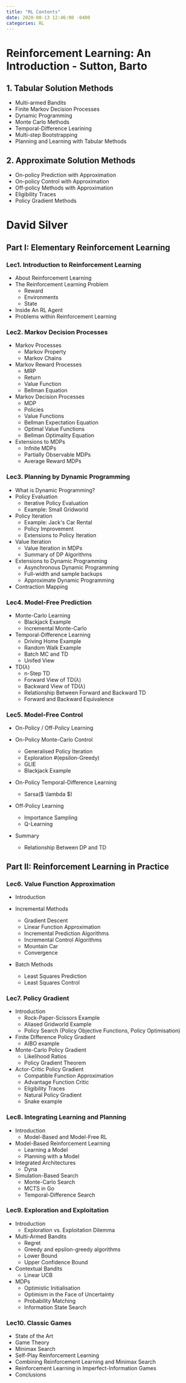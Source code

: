 ```yaml
---
title: "RL Contents"
date: 2020-08-13 12:46:00 -0400
categories: RL
---
```

# Reinforcement Learning: An Introduction - Sutton, Barto
## 1. Tabular Solution Methods
- Multi-armed Bandits
- Finite Markov Decision Processes
- Dynamic Programming
- Monte Carlo Methods
- Temporal-Difference Learining
- Multi-step Bootstrapping
- Planning and Learning with Tabular Methods

## 2. Approximate Solution Methods
- On-policy Prediction with Approximation
- On-policy Control with Approximation
- Off-policy Methods with Approximation
- Eligibility Traces
- Policy Gradient Methods

# David Silver
## Part I: Elementary Reinforcement Learning

### Lec1. Introduction to Reinforcement Learning
- About Reinforcement Learning
- The Reinforcement Learning Problem
	- Reward
	- Environments
	- State
- Inside An RL Agent
- Problems within Reinforcement Learning

### Lec2. Markov Decision Processes
- Markov Processes
	- Markov Property
	- Markov Chains
- Markov Reward Processes
	- MRP
	- Return
	- Value Function
	- Bellman Equation
- Markov Decision Processes
	- MDP
	- Policies
	- Value Functions
	- Bellman Expectation Equation
	- Optimal Value Functions
	- Bellman Optimality Equation
- Extensions to MDPs
	- Infnite MDPs
	- Partially Observable MDPs
	- Average Reward MDPs

### Lec3. Planning by Dynamic Programming
- What is Dynamic Programming?
- Policy Evaluation
	- Iterative Policy Evaluation
	- Example: Small Gridworld
- Policy Iteration
	- Example: Jack's Car Rental
	- Policy Improvement
	- Extensions to Policy Iteration
- Value Iteration
	- Value Iteration in MDPs
	- Summary of DP Algorithms
- Extensions to Dynamic Programming
	- Asynchronous Dynamic Programming
	- Full-width and sample backups
	- Approximate Dynamic Programming
- Contraction Mapping

### Lec4. Model-Free Prediction
- Monte-Carlo Learning
	- Blackjack Example
	- Incremental Monte-Carlo
- Temporal-Difference Learning
	- Driving Home Example
	- Random Walk Example
	- Batch MC and TD
	- Unifed View
- TD($\lambda$)
	- n-Step TD
	- Forward View of TD($\lambda$)
	- Backward View of TD($\lambda$)
	- Relationship Between Forward and Backward TD
	- Forward and Backward Equivalence

### Lec5. Model-Free Control
- On-Policy / Off-Policy Learning
- On-Policy Monte-Carlo Control
	- Generalised Policy Iteration
	- Exploration #(epsilon-Greedy)
	- GLIE
	- Blackjack Example
- On-Policy Temporal-Difference Learning
	- Sarsa($ \lambda $)
- Off-Policy Learning
	- Importance Sampling
	- Q-Learning

- Summary
	- Relationship Between DP and TD

## Part II: Reinforcement Learning in Practice

### Lec6. Value Function Approximation
- Introduction
- Incremental Methods
	- Gradient Descent
	- Linear Function Approximation
	- Incremental Prediction Algorithms
	- Incremental Control Algorithms
	- Mountain Car
	- Convergence

- Batch Methods
	- Least Squares Prediction
	- Least Squares Control

### Lec7. Policy Gradient
- Introduction
	- Rock-Paper-Scissors Example
	- Aliased Gridworld Example
	- Policy Search (Policy Objective Functions, Policy Optimisation)
- Finite Difference Policy Gradient
	- AIBO example
- Monte-Carlo Policy Gradient
	- Likelihood Ratios
	- Policy Gradient Theorem
- Actor-Critic Policy Gradient
	- Compatible Function Approximation
	- Advantage Function Critic
	- Eligibility Traces
	- Natural Policy Gradient
	- Snake example

### Lec8. Integrating Learning and Planning
- Introduction
	- Model-Based and Model-Free RL
- Model-Based Reinforcement Learning
	- Learning a Model
	- Planning with a Model
- Integrated Architectures
	- Dyna
- Simulation-Based Search
	- Monte-Carlo Search
	- MCTS in Go
	- Temporal-Difference Search

### Lec9. Exploration and Exploitation
- Introduction
	- Exploration vs. Exploitation Dilemma
- Multi-Armed Bandits
	- Regret
	- Greedy and epsilon-greedy algorithms
	- Lower Bound
	- Upper Confidence Bound
- Contextual Bandits
	- Linear UCB
- MDPs
	- Optimistic Initialisation
	- Optimism in the Face of Uncertainty
	- Probability Matching
	- Information State Search

### Lec10. Classic Games
- State of the Art
- Game Theory
- Minimax Search
- Self-Play Reinforcement Learning
- Combining Reinforcement Learning and Minimax Search
- Reinforcement Learning in Imperfect-Information Games
- Conclusions
